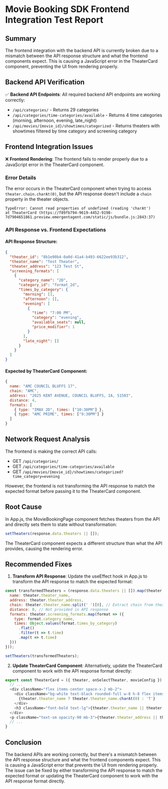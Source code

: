 # Movie Booking SDK Frontend Integration Test Report

## Summary

The frontend integration with the backend API is currently broken due to a mismatch between the API response structure and what the frontend components expect. This is causing a JavaScript error in the TheaterCard component, preventing the UI from rendering properly.

## Backend API Verification

✅ **Backend API Endpoints**: All required backend API endpoints are working correctly:
- `/api/categories/` - Returns 29 categories
- `/api/categories/time-categories/available` - Returns 4 time categories (morning, afternoon, evening, late_night)
- `/api/movies/{movie_id}/showtimes/categorized` - Returns theaters with showtimes filtered by time category and screening category

## Frontend Integration Issues

❌ **Frontend Rendering**: The frontend fails to render properly due to a JavaScript error in the TheaterCard component.

### Error Details

The error occurs in the TheaterCard component when trying to access `theater.chain.charAt(0)`, but the API response doesn't include a `chain` property in the theater objects.

```
TypeError: Cannot read properties of undefined (reading 'charAt')
at TheaterCard (https://f89fb794-9619-4452-9198-7d7904651861.preview.emergentagent.com/static/js/bundle.js:2843:37)
```

### API Response vs. Frontend Expectations

#### API Response Structure:
```json
{
  "theater_id": "8b1e90b4-0a0d-41a4-b493-6622ee93b312",
  "theater_name": "Test Theater",
  "theater_address": "123 Test St",
  "screening_formats": [
    {
      "category_name": "2D",
      "category_id": "format_2d",
      "times_by_category": {
        "morning": [],
        "afternoon": [],
        "evening": [
          {
            "time": "7:00 PM",
            "category": "evening",
            "available_seats": null,
            "price_modifier": 1
          }
        ],
        "late_night": []
      }
    }
  ]
}
```

#### Expected by TheaterCard Component:
```javascript
{
  name: "AMC COUNCIL BLUFFS 17",
  chain: "AMC",
  address: "2025 KENT AVENUE, COUNCIL BLUFFS, IA, 51503",
  distance: 4,
  formats: [
    { type: "IMAX 2D", times: ["10:30PM"] },
    { type: "AMC PRIME", times: ["9:30PM"] }
  ]
}
```

## Network Request Analysis

The frontend is making the correct API calls:
- GET `/api/categories/`
- GET `/api/categories/time-categories/available`
- GET `/api/movies/{movie_id}/showtimes/categorized?time_category=evening`

However, the frontend is not transforming the API response to match the expected format before passing it to the TheaterCard component.

## Root Cause

In App.js, the MovieBookingPage component fetches theaters from the API and directly sets them to state without transformation:

```javascript
setTheaters(response.data.theaters || []);
```

The TheaterCard component expects a different structure than what the API provides, causing the rendering error.

## Recommended Fixes

1. **Transform API Response**: Update the useEffect hook in App.js to transform the API response to match the expected format:

```javascript
const transformedTheaters = (response.data.theaters || []).map(theater => ({
  name: theater.theater_name,
  address: theater.theater_address,
  chain: theater.theater_name.split(' ')[0], // Extract chain from theater name
  distance: 0, // Not provided in API response
  formats: theater.screening_formats.map(format => ({
    type: format.category_name,
    times: Object.values(format.times_by_category)
      .flat()
      .filter(t => t.time)
      .map(t => t.time)
  }))
}));

setTheaters(transformedTheaters);
```

2. **Update TheaterCard Component**: Alternatively, update the TheaterCard component to work with the API response format directly:

```javascript
export const TheaterCard = ({ theater, onSelectTheater, movieConfig }) => {
  // ...
  <div className="flex items-center space-x-2 mb-2">
    <div className="bg-white text-black rounded-full w-8 h-8 flex items-center justify-center font-bold text-sm">
      {theater.theater_name ? theater.theater_name.charAt(0) : 'T'}
    </div>
    <h3 className="font-bold text-lg">{theater.theater_name || theater.name}</h3>
  </div>
  <p className="text-sm opacity-90 mb-3">{theater.theater_address || theater.address}</p>
  // ...
}
```

## Conclusion

The backend APIs are working correctly, but there's a mismatch between the API response structure and what the frontend components expect. This is causing a JavaScript error that prevents the UI from rendering properly. The issue can be fixed by either transforming the API response to match the expected format or updating the TheaterCard component to work with the API response format directly.